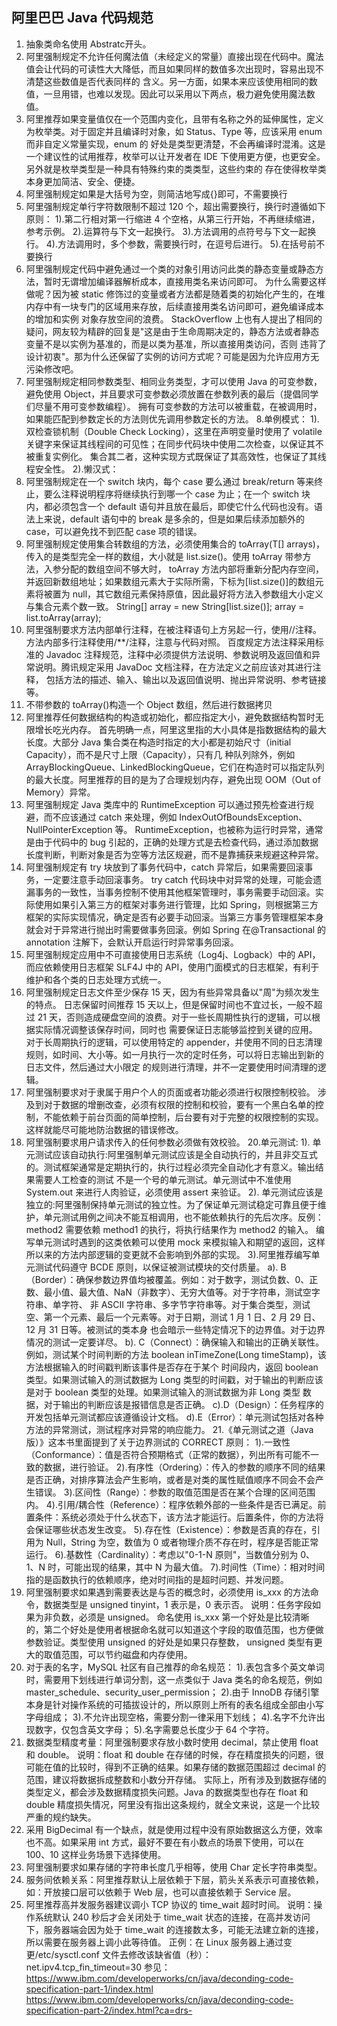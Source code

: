 
## 阿里巴巴 Java 代码规范

1. 抽象类命名使用 Abstratc开头。
2. 阿里强制规定不允许任何魔法值（未经定义的常量）直接出现在代码中。魔法值会让代码的可读性大大降低，而且如果同样的数值多次出现时，容易出现不清楚这些数值是否代表同样的
    含义。另一方面，如果本来应该使用相同的数值，一旦用错，也难以发现。因此可以采用以下两点，极力避免使用魔法数值。
3. 阿里推荐如果变量值仅在一个范围内变化，且带有名称之外的延伸属性，定义为枚举类。对于固定并且编译时对象，如 Status、Type 等，应该采用 enum 而非自定义常量实现，enum 的
     好处是类型更清楚，不会再编译时混淆。这是一个建议性的试用推荐，枚举可以让开发者在 IDE 下使用更方便，也更安全。另外就是枚举类型是一种具有特殊约束的类类型，这些约束的
     存在使得枚举类本身更加简洁、安全、便捷。
4. 阿里强制规定如果是大括号为空，则简洁地写成{}即可，不需要换行
5. 阿里强制规定单行字符数限制不超过 120 个，超出需要换行，换行时遵循如下原则：
    1).第二行相对第一行缩进 4 个空格，从第三行开始，不再继续缩进，参考示例。
    2).运算符与下文一起换行。
    3).方法调用的点符号与下文一起换行。
    4).方法调用时，多个参数，需要换行时，在逗号后进行。
    5).在括号前不要换行
6. 阿里强制规定代码中避免通过一个类的对象引用访问此类的静态变量或静态方法，暂时无谓增加编译器解析成本，直接用类名来访问即可。
    为什么需要这样做呢？因为被 static 修饰过的变量或者方法都是随着类的初始化产生的，在堆内存中有一块专门的区域用来存放，后续直接用类名访问即可，避免编译成本的增加和实例
     对象存放空间的浪费。
     StackOverflow 上也有人提出了相同的疑问，网友较为精辟的回复是"这是由于生命周期决定的，静态方法或者静态变量不是以实例为基准的，而是以类为基准，所以直接用类访问，否则
      违背了设计初衷"。那为什么还保留了实例的访问方式呢？可能是因为允许应用方无污染修改吧。
7. 阿里强制规定相同参数类型、相同业务类型，才可以使用 Java 的可变参数，避免使用 Object，并且要求可变参数必须放置在参数列表的最后（提倡同学们尽量不用可变参数编程）。
    拥有可变参数的方法可以被重载，在被调用时，如果能匹配到参数定长的方法则优先调用参数定长的方法。
8.单例模式：
    1).双检查锁机制（Double Check Locking），这里在声明变量时使用了 volatile 关键字来保证其线程间的可见性；在同步代码块中使用二次检查，以保证其不被重复实例化。
         集合其二者，这种实现方式既保证了其高效性，也保证了其线程安全性。
    2).懒汉式：
9. 阿里强制规定在一个 switch 块内，每个 case 要么通过 break/return 等来终止，要么注释说明程序将继续执行到哪一个 case 为止；在一个 switch 块内，都必须包含一个 default
    语句并且放在最后，即使它什么代码也没有。语法上来说，default 语句中的 break 是多余的，但是如果后续添加额外的 case，可以避免找不到匹配 case 项的错误。
10. 阿里强制规定使用集合转数组的方法，必须使用集合的 toArray(T[] arrays)，传入的是类型完全一样的数组，大小就是 list.size()。使用 toArray 带参方法，入参分配的数组空间不够大时，
      toArray 方法内部将重新分配内存空间，并返回新数组地址；如果数组元素大于实际所需，下标为[list.size()]的数组元素将被置为 null，其它数组元素保持原值，因此最好将方法入参数组大小定义与集合元素个数一致。
      String[] array = new String[list.size()];
      array = list.toArray(array);
11. 阿里强制要求方法内部单行注释，在被注释语句上方另起一行，使用//注释。方法内部多行注释使用/**/注释，注意与代码对照。
      百度规定方法注释采用标准的 Javadoc 注释规范，注释中必须提供方法说明、参数说明及返回值和异常说明。腾讯规定采用 JavaDoc 文档注释，在方法定义之前应该对其进行注释，
       包括方法的描述、输入、输出以及返回值说明、抛出异常说明、参考链接等。
12. 不带参数的 toArray()构造一个 Object 数组，然后进行数据拷贝
13. 阿里推荐任何数据结构的构造或初始化，都应指定大小，避免数据结构暂时无限增长吃光内存。
      首先明确一点，阿里这里指的大小具体是指数据结构的最大长度。大部分 Java 集合类在构造时指定的大小都是初始尺寸（initial Capacity），而不是尺寸上限（Capacity），只有几
      种队列除外，例如 ArrayBlockingQueue、LinkedBlockingQueue，它们在构造时可以指定队列的最大长度。阿里推荐的目的是为了合理规划内存，避免出现 OOM（Out of Memory）异常。
14. 阿里强制规定 Java 类库中的 RuntimeException 可以通过预先检查进行规避，而不应该通过 catch 来处理，例如 IndexOutOfBoundsException、NullPointerException 等。
      RuntimeException，也被称为运行时异常，通常是由于代码中的 bug 引起的，正确的处理方式是去检查代码，通过添加数据长度判断，判断对象是否为空等方法区规避，而不是靠捕获来规避这种异常。
15. 阿里强制规定有 try 块放到了事务代码中，catch 异常后，如果需要回滚事务，一定要注意手动回滚事务。
      try catch 代码块中对异常的处理，可能会遗漏事务的一致性，当事务控制不使用其他框架管理时，事务需要手动回滚。实际使用如果引入第三方的框架对事务进行管理，比如 Spring，则根据第三方
      框架的实际实现情况，确定是否有必要手动回滚。当第三方事务管理框架本身就会对于异常进行抛出时需要做事务回滚。例如 Spring 在@Transactional 的 annotation 注解下，会默认开启运行时异常事务回滚。
16. 阿里强制规定应用中不可直接使用日志系统（Log4j、Logback）中的 API，而应依赖使用日志框架 SLF4J 中的 API，使用门面模式的日志框架，有利于维护和各个类的日志处理方式统一。
17. 阿里强制规定日志文件至少保存 15 天，因为有些异常具备以"周"为频次发生的特点。
      日志保留时间推荐 15 天以上，但是保留时间也不宜过长，一般不超过 21 天，否则造成硬盘空间的浪费。对于一些长周期性执行的逻辑，可以根据实际情况调整该保存时间，同时也
      需要保证日志能够监控到关键的应用。
      对于长周期执行的逻辑，可以使用特定的 appender，并使用不同的日志清理规则，如时间、大小等。如一月执行一次的定时任务，可以将日志输出到新的日志文件，然后通过大小限定
      的规则进行清理，并不一定要使用时间清理的逻辑。
18. 阿里强制要求对于隶属于用户个人的页面或者功能必须进行权限控制校验。
      涉及到对于数据的增删改查，必须有权限的控制和校验，要有一个黑白名单的控制，不能依赖于前台页面的简单控制，后台要有对于完整的权限控制的实现。这样就能尽可能地防治数据的错误修改。
19. 阿里强制要求用户请求传入的任何参数必须做有效校验。
20.单元测试:
     1). 单元测试应该自动执行:阿里强制单元测试应该是全自动执行的，并且非交互式的。测试框架通常是定期执行的，执行过程必须完全自动化才有意义。输出结果需要人工检查的测试
          不是一个号的单元测试。单元测试中不准使用 System.out 来进行人肉验证，必须使用 assert 来验证。
     2). 单元测试应该是独立的:阿里强制保持单元测试的独立性。为了保证单元测试稳定可靠且便于维护，单元测试用例之间决不能互相调用，也不能依赖执行的先后次序。反例：method2
          需要依赖 method1 的执行，将执行结果作为 method2 的输入。
          编写单元测试时遇到的这类依赖可以使用 mock 来模拟输入和期望的返回，这样所以来的方法内部逻辑的变更就不会影响到外部的实现。
      3).阿里推荐编写单元测试代码遵守 BCDE 原则，以保证被测试模块的交付质量。
          a). B（Border）：确保参数边界值均被覆盖。例如：对于数字，测试负数、0、正数、最小值、最大值、NaN（非数字）、无穷大值等。对于字符串，测试空字符串、单字符、
               非 ASCII 字符串、多字节字符串等。对于集合类型，测试空、第一个元素、最后一个元素等。对于日期，测试 1 月 1 日、2 月 29 日、12 月 31 日等。被测试的类本身
               也会暗示一些特定情况下的边界值。对于边界情况的测试一定要详尽。
          b). C（Connect）：确保输入和输出的正确关联性。例如，测试某个时间判断的方法 boolean inTimeZone(Long timeStamp)，该方法根据输入的时间戳判断该事件是否存在于某个
               时间段内，返回 boolean 类型。如果测试输入的测试数据为 Long 类型的时间戳，对于输出的判断应该是对于 boolean 类型的处理。如果测试输入的测试数据为非 Long 类型
               数据，对于输出的判断应该是报错信息是否正确。
          c).D（Design）：任务程序的开发包括单元测试都应该遵循设计文档。
          d).E（Error）：单元测试包括对各种方法的异常测试，测试程序对异常的响应能力。
21.《单元测试之道（Java 版）》这本书里面提到了关于边界测试的 CORRECT 原则：
       1).一致性（Conformance）：值是否符合预期格式（正常的数据），列出所有可能不一致的数据，进行验证。
       2).有序性（Ordering）：传入的参数的顺序不同的结果是否正确，对排序算法会产生影响，或者是对类的属性赋值顺序不同会不会产生错误。
       3).区间性（Range）：参数的取值范围是否在某个合理的区间范围内。
       4).引用/耦合性（Reference）：程序依赖外部的一些条件是否已满足。前置条件：系统必须处于什么状态下，该方法才能运行。后置条件，你的方法将会保证哪些状态发生改变。
       5).存在性（Existence）：参数是否真的存在，引用为 Null，String 为空，数值为 0 或者物理介质不存在时，程序是否能正常运行。
       6).基数性（Cardinality）：考虑以"0-1-N 原则"，当数值分别为 0、1、N 时，可能出现的结果，其中 N 为最大值。
       7).时间性（Time）：相对时间指的是函数执行的依赖顺序，绝对时间指的是超时问题、并发问题。
22. 阿里强制要求如果遇到需要表达是与否的概念时，必须使用 is_xxx 的方法命令，数据类型是 unsigned tinyint，1 表示是，0 表示否。
      说明：任务字段如果为非负数，必须是 unsigned。
      命名使用 is_xxx 第一个好处是比较清晰的，第二个好处是使用者根据命名就可以知道这个字段的取值范围，也方便做参数验证。类型使用 unsigned 的好处是如果只存整数，
       unsigned 类型有更大的取值范围，可以节约磁盘和内存使用。
23. 对于表的名字，MySQL 社区有自己推荐的命名规范：
      1).表包含多个英文单词时，需要用下划线进行单词分割，这一点类似于 Java 类名的命名规范，例如 master_schedule、security_user_permission；
      2).由于 InnoDB 存储引擎本身是针对操作系统的可插拔设计的，所以原则上所有的表名组成全部由小写字母组成；
      3).不允许出现空格，需要分割一律采用下划线；
      4).名字不允许出现数字，仅包含英文字母；
      5).名字需要总长度少于 64 个字符。
24. 数据类型精度考量：阿里强制要求存放小数时使用 decimal，禁止使用 float 和 double。
      说明：float 和 double 在存储的时候，存在精度损失的问题，很可能在值的比较时，得到不正确的结果。如果存储的数据范围超过 decimal 的范围，建议将数据拆成整数和小数分开存储。
      实际上，所有涉及到数据存储的类型定义，都会涉及数据精度损失问题。Java 的数据类型也存在 float 和 double 精度损失情况，阿里没有指出这条规约，就全文来说，这是一个比较严重的规约缺失。
25. 采用 BigDecimal 有一个缺点，就是使用过程中没有原始数据这么方便，效率也不高。如果采用 int 方式，最好不要在有小数点的场景下使用，可以在 100、10 这样业务场景下选择使用。
26. 阿里强制要求如果存储的字符串长度几乎相等，使用 Char 定长字符串类型。
27. 服务间依赖关系：阿里推荐默认上层依赖于下层，箭头关系表示可直接依赖，如：开放接口层可以依赖于 Web 层，也可以直接依赖于 Service 层。
28. 阿里推荐高并发服务器建议调小 TCP 协议的 time_wait 超时时间。
      说明：操作系统默认 240 秒后才会关闭处于 time_wait 状态的连接，在高并发访问下，服务器端会因为处于 time_wait 的连接数太多，可能无法建立新的连接，所以需要在服务器上调小此等待值。
      正例：在 Linux 服务器上通过变更/etc/sysctl.conf 文件去修改该缺省值（秒）：net.ipv4.tcp_fin_timeout=30
参见：https://www.ibm.com/developerworks/cn/java/deconding-code-specification-part-1/index.html
         https://www.ibm.com/developerworks/cn/java/deconding-code-specification-part-2/index.html?ca=drs-